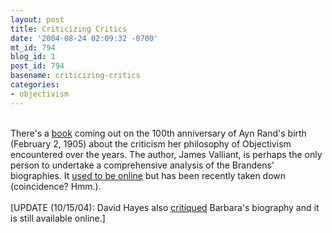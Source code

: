```yaml
---
layout: post
title: Criticizing Critics
date: '2004-08-24 02:09:32 -0700'
mt_id: 794
blog_id: 1
post_id: 794
basename: criticizing-critics
categories:
- objectivism
---
```

<br />There's a <a href="http://www.emediawire.com/releases/2004/8/emw151733.htm">book</a> coming out on the 100th anniversary of Ayn Rand's birth (February 2, 1905) about the criticism her philosophy of Objectivism encountered over the years. The author, James Valliant, is perhaps the only person to undertake a comprehensive analysis of the Brandens' biographies. It <a href="http://www.godofthemachine.com/archives/00000030.html" title="Read the last two comments.">used to be online</a> but has been recently taken down (coincidence? Hmm.).<br /><br />[UPDATE (10/15/04): David Hayes also <a href="http://home.earthlink.net/~davidp_hayes/AR-bio.html">critiqued</a> Barbara's biography and it is still available online.]<br /><br /><br />
